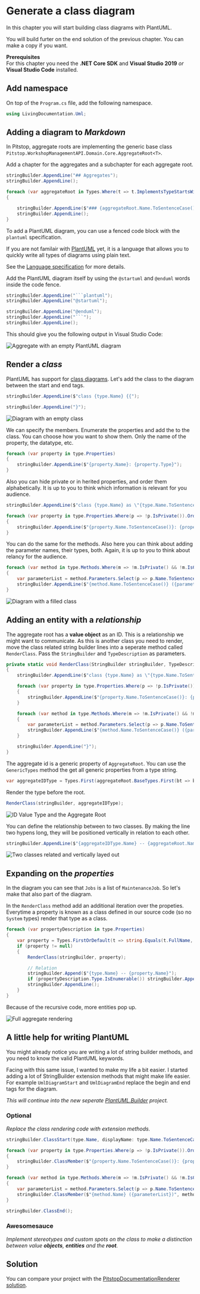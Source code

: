 # Generate a class diagram

In this chapter you will start building class diagrams with PlantUML.

You will build furter on the end solution of the previous chapter. You can make a copy if you want.

**Prerequisites**  
For this chapter you need the **.NET Core SDK** and **Visual Studio 2019** *or* **Visual Studio Code** installed.

## Add namespace

On top of the `Program.cs` file, add the following namespace.

```csharp
using LivingDocumentation.Uml;
```

## Adding a diagram to *Markdown*

In Pitstop, aggregate roots are implementing the generic base class `Pitstop.WorkshopManagementAPI.Domain.Core.AggregateRoot<T>`.

Add a chapter for the aggregates and a subchapter for each aggregate root.

```csharp
stringBuilder.AppendLine("## Aggregates");
stringBuilder.AppendLine();

foreach (var aggregateRoot in Types.Where(t => t.ImplementsTypeStartsWith("Pitstop.WorkshopManagementAPI.Domain.Core.AggregateRoot<")))
{

    stringBuilder.AppendLine($"### {aggregateRoot.Name.ToSentenceCase()}");
    stringBuilder.AppendLine();
}
```

To add a PlantUML diagram, you can use a fenced code block with the `plantuml` specification.

If you are not familair with [PlantUML](https://plantuml.com/) yet, it is a language that allows you to quickly write all types of diagrams using plain text.

See the [Language specification](https://plantuml.com/sitemap-language-specification) for more details.

Add the PlantUML diagram itself by using the `@startuml` and `@enduml` words inside the code fence.

```csharp
stringBuilder.AppendLine("```plantuml");
stringBuilder.AppendLine("@startuml");

stringBuilder.AppendLine("@enduml");
stringBuilder.AppendLine("```");
stringBuilder.AppendLine();
```

This should give you the following output in Visual Studio Code:

![Aggregate with an empty PlantUML diagram](images/24.empty-plantuml.png)

## Render a *class*

PlantUML has support for [class diagrams](https://plantuml.com/class-diagram). Let's add the class to the diagram between the start and end tags.

```csharp
stringBuilder.AppendLine($"class {type.Name} {{");

stringBuilder.AppendLine("}");
```

![Diagram with an empty class](images/24.empty-class.png)

We can specify the members. Enumerate the properties and add the to the class.
You can choose how you want to show them. Only the name of the property, the datatype, etc.

```csharp
foreach (var property in type.Properties)
{
    stringBuilder.AppendLine($"{property.Name}: {property.Type}");
}
```

Also you can hide private or in herited properties, and order them alphabetically.
It is up to you to think which information is relevant for you audience.

```csharp
stringBuilder.AppendLine($"class {type.Name} as \"{type.Name.ToSentenceCase()}\" {{");

foreach (var property in type.Properties.Where(p => !p.IsPrivate()).OrderBy(p => p.Name))
{
    stringBuilder.AppendLine($"{property.Name.ToSentenceCase()}: {property.Type.ForDiagram()}");
}
```

You can do the same for the methods. Also here you can think about adding the parameter names, their types, both.
Again, it is up to you to think about relancy for the audience.

```csharp
foreach (var method in type.Methods.Where(m => !m.IsPrivate() && !m.IsOverride()))
{
    var parameterList = method.Parameters.Select(p => p.Name.ToSentenceCase()).Aggregate("", (s, a) => a + ", " + s, s => s.Trim(',', ' '));
    stringBuilder.AppendLine($"{method.Name.ToSentenceCase()} ({parameterList})");
}
```

![Diagram with a filled class](images/24.filled-class.png)

## Adding an entity with a *relationship*

The aggregate root has a **value object** as an ID. This is a relationship we might want to communicate.
As this is another class you need to render, move the class related string builder lines into a seperate method called `RenderClass`.
Pass the `StringBuilder` and `TypeDescription` as parameters.

```csharp
private static void RenderClass(StringBuilder stringBuilder, TypeDescription type)
{
    stringBuilder.AppendLine($"class {type.Name} as \"{type.Name.ToSentenceCase()}\" {{");

    foreach (var property in type.Properties.Where(p => !p.IsPrivate()).OrderBy(p => p.Name))
    {
        stringBuilder.AppendLine($"{property.Name.ToSentenceCase()}: {property.Type.ForDiagram()}");
    }

    foreach (var method in type.Methods.Where(m => !m.IsPrivate() && !m.IsOverride()))
    {
        var parameterList = method.Parameters.Select(p => p.Name.ToSentenceCase()).Aggregate("", (s, a) => a + ", " + s, s => s.Trim(',', ' '));
        stringBuilder.AppendLine($"{method.Name.ToSentenceCase()} ({parameterList})");
    }

    stringBuilder.AppendLine("}");
}
```

The aggregate id is a generic property of `AggregateRoot`. You can use the `GenericTypes` method the get all generic properties from a type string.

```csharp
var aggregateIDType = Types.First(aggregateRoot.BaseTypes.First(bt => bt.StartsWith("Pitstop.WorkshopManagementAPI.Domain.Core.AggregateRoot<")).GenericTypes().First());
```

Render the type before the root.

```csharp
RenderClass(stringBuilder, aggregateIDType);
```

![ID Value Type and the Aggregate Root](images/24.id-and-root.png)

You can define the relationship between to two classes. By making the line two hypens long, they will be positioned vertically in relation to each other.

```csharp
stringBuilder.AppendLine($"{aggregateIDType.Name} -- {aggregateRoot.Name}");
```

![Two classes related and vertically layed out](images/24.relationship.png)

## Expanding on the *properties*

In the diagram you can see that `Jobs` is a list of `MaintenanceJob`. So let's make that also part of the diagram.

In the `RenderClass` method add an additional iteration over the propeties.
Everytime a property is known as a class defined in our source code (so no `System` types) render that type as a class.

```csharp
foreach (var propertyDescription in type.Properties)
{
    var property = Types.FirstOrDefault(t => string.Equals(t.FullName, propertyDescription.Type) || (propertyDescription.Type.IsEnumerable() && string.Equals(t.FullName, propertyDescription.Type.GenericTypes().First())));
    if (property != null)
    {
        RenderClass(stringBuilder, property);

        // Relation
        stringBuilder.Append($"{type.Name} -- {property.Name}");
        if (propertyDescription.Type.IsEnumerable()) stringBuilder.Append(" : 1..*");
        stringBuilder.AppendLine();
    }
}
```

Because of the recursive code, more entities pop up.

![Full aggregate rendering](images/24.full-aggregate.png)

## A little help for writing PlantUML

You might already notice you are writing a lot of string builder methods, and you need to know the valid PlantUML keywords.

Facing with this same issue, I wanted to make my life a bit easier.
I started adding a lot of StringBuilder extension methods that might make life easier.
For example `UmlDiagramStart` and `UmlDiagramEnd` replace the begin and end tags for the diagram.

*This will continue into the new seperate [PlantUML.Builder](https://github.com/eNeRGy164/PlantUml.Builder) project.*

### Optional

*Replace the class rendering code with extension methods.*

```csharp
stringBuilder.ClassStart(type.Name, displayName: type.Name.ToSentenceCase());

foreach (var property in type.Properties.Where(p => !p.IsPrivate()).OrderBy(p => p.Name))
{
    stringBuilder.ClassMember($"{property.Name.ToSentenceCase()}: {property.Type.ForDiagram()}", property.IsStatic(), visibility: property.ToUmlVisibility());
}

foreach (var method in type.Methods.Where(m => !m.IsPrivate() && !m.IsOverride()))
{
    var parameterList = method.Parameters.Select(p => p.Name.ToSentenceCase()).Aggregate("", (s, a) => a + ", " + s, s => s.Trim(',', ' '));
    stringBuilder.ClassMember($"{method.Name} ({parameterList})", method.IsStatic(), visibility: method.ToUmlVisibility());
}

stringBuilder.ClassEnd();
```

### Awesomesauce

*Implement stereotypes and custom spots on the class to make a distinction between value **objects**, **entities** and the **root**.*

## Solution

You can compare your project with the [PitstopDocumentationRenderer solution](solutions/24.PitstopDocumentationRenderer/).
